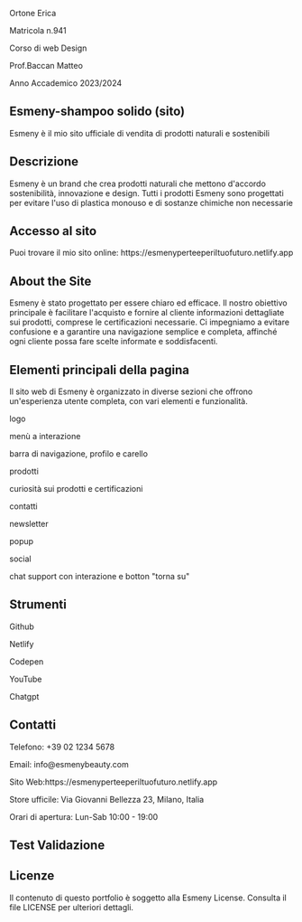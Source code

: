 <p>Ortone Erica</p>
<p>Matricola n.941</p>
<p>Corso di web Design</p>
<p>Prof.Baccan Matteo</p>
<p>Anno Accademico 2023/2024</p>
<h2>Esmeny-shampoo solido (sito)</h2>
<p>Esmeny è il mio sito ufficiale di vendita di prodotti naturali e sostenibili</p>
<h2>Descrizione</h2>
<p>Esmeny è un brand che crea prodotti naturali che mettono d'accordo sostenibilità, innovazione e design. Tutti i prodotti Esmeny sono progettati per evitare l'uso di plastica monouso e di sostanze chimiche non necessarie</p>
<h2>Accesso al sito</h2>
<p>Puoi trovare il mio sito online: https://esmenyperteeperiltuofuturo.netlify.app</p>
<h2>About the Site</h2>
<p>Esmeny è stato progettato per essere chiaro ed efficace. Il nostro obiettivo principale è facilitare l'acquisto e fornire al cliente informazioni dettagliate sui prodotti, comprese le certificazioni necessarie. Ci impegniamo a evitare confusione e a garantire una navigazione semplice e completa, affinché ogni cliente possa fare scelte informate e soddisfacenti. </p>
<h2>Elementi principali della pagina</h2>
<p>Il sito web di Esmeny è organizzato in diverse sezioni che offrono un'esperienza utente completa, con vari elementi e funzionalità.</p>
<p>logo</p>
<p>menù a interazione</p>
<p>barra di navigazione, profilo e carello</p>
<p>prodotti</p>
<p>curiosità sui prodotti e certificazioni</p>
<p>contatti</p>
<p>newsletter</p>
<p>popup</p>
<p>social</p>
<p>chat support con interazione e botton "torna su"</p>
<h2>Strumenti </h2>
<p>Github</p>
<p>Netlify</p>
<p>Codepen</p>
<p>YouTube</p>
<p>Chatgpt</p>
<h2>Contatti</h2>
<p>Telefono: +39 02 1234 5678</p>
<p>Email: info@esmenybeauty.com</p>
<p>Sito Web:https://esmenyperteeperiltuofuturo.netlify.app</p>
<p>Store ufficile: Via Giovanni Bellezza 23, Milano, Italia</p>
<p>Orari di apertura: Lun-Sab 10:00 - 19:00</p>
<h2>Test Validazione</h2>
<h2>Licenze</h2>
<p>Il contenuto di questo portfolio è soggetto alla Esmeny License. Consulta il file LICENSE per ulteriori dettagli.</p>


